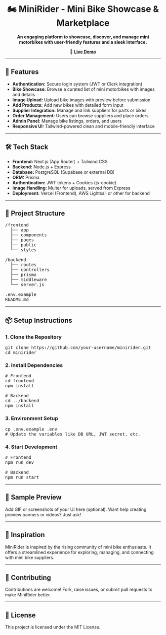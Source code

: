 <h1 align="center">🏍️ MiniRider - Mini Bike Showcase & Marketplace</h1>

<p align="center">
  <strong>An engaging platform to showcase, discover, and manage mini motorbikes with user-friendly features and a sleek interface.</strong>
</p>

<p align="center">
  🔗 <a href="https://mini-moto.vercel.app/" target="_blank"><strong>Live Demo</strong></a>
</p>

<hr/>

<h2>🚀 Features</h2>

<ul>
  <li><strong>Authentication:</strong> Secure login system (JWT or Clerk integration)</li>
  <li><strong>Bike Showcase:</strong> Browse a curated list of mini motorbikes with images and details</li>
  <li><strong>Image Upload:</strong> Upload bike images with preview before submission</li>
  <li><strong>Add Products:</strong> Add new bikes with detailed form input</li>
  <li><strong>Supplier Integration:</strong> Manage and link suppliers for parts or bikes</li>
  <li><strong>Order Management:</strong> Users can browse suppliers and place orders</li>
  <li><strong>Admin Panel:</strong> Manage bike listings, orders, and users</li>
  <li><strong>Responsive UI:</strong> Tailwind-powered clean and mobile-friendly interface</li>
</ul>

<hr/>

<h2>🛠️ Tech Stack</h2>

<ul>
  <li><strong>Frontend:</strong> Next.js (App Router) + Tailwind CSS</li>
  <li><strong>Backend:</strong> Node.js + Express</li>
  <li><strong>Database:</strong> PostgreSQL (Supabase or external DB)</li>
  <li><strong>ORM:</strong> Prisma</li>
  <li><strong>Authentication:</strong> JWT tokens + Cookies (js-cookie)</li>
  <li><strong>Image Handling:</strong> Multer for uploads, served from Express</li>
  <li><strong>Deployment:</strong> Vercel (Frontend), AWS Lightsail or other for backend</li>
</ul>

<hr/>

<h2>📂 Project Structure</h2>

<pre>
/frontend
  ├── app
  ├── components
  ├── pages
  ├── public
  └── styles

/backend
  ├── routes
  ├── controllers
  ├── prisma
  ├── middleware
  └── server.js

.env.example
README.md
</pre>

<hr/>

<h2>📦 Setup Instructions</h2>

<h3>1. Clone the Repository</h3>

<pre>
git clone https://github.com/your-username/minirider.git
cd minirider
</pre>

<h3>2. Install Dependencies</h3>

<pre>
# Frontend
cd frontend
npm install

# Backend
cd ../backend
npm install
</pre>

<h3>3. Environment Setup</h3>

<pre>
cp .env.example .env
# Update the variables like DB URL, JWT secret, etc.
</pre>

<h3>4. Start Development</h3>

<pre>
# Frontend
npm run dev

# Backend
npm run start
</pre>

<hr/>

<h2>📸 Sample Preview</h2>

<p>
Add GIF or screenshots of your UI here (optional). Want help creating preview banners or videos? Just ask!
</p>

<hr/>

<h2>🧠 Inspiration</h2>
<p>
MiniRider is inspired by the rising community of mini bike enthusiasts. It offers a streamlined experience for exploring, managing, and connecting with mini bike suppliers.
</p>

<hr/>

<h2>🤝 Contributing</h2>

<p>
Contributions are welcome! Fork, raise issues, or submit pull requests to make MiniRider better.
</p>

<hr/>

<h2>📝 License</h2>

<p>This project is licensed under the MIT License.</p>
